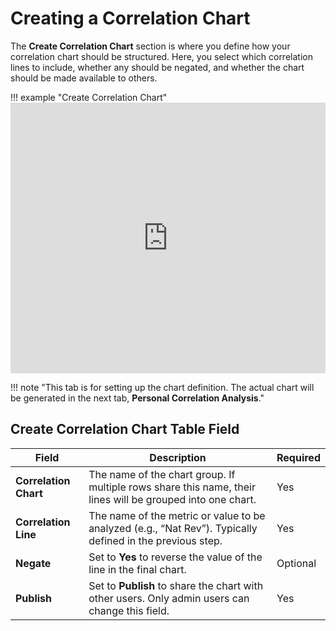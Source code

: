 # **Creating a Correlation Chart**

The **Create Correlation Chart** section is where you define how your correlation chart should be structured. Here, you select which correlation lines to include, whether any should be negated, and whether the chart should be made available to others.

!!! example "Create Correlation Chart"
    <iframe frameborder="0" style="width:100%;height:433px;" src="https://viewer.diagrams.net/?tags=%7B%7D&lightbox=1&highlight=0000ff&edit=_blank&layers=1&nav=1&title=Installation%20Guide%20%5BTrend%20and%20Correlation%20Analysis%5D.drawio&page-id=5IgSalR-YkyuvVR1E4pi&transparent=1&dark=auto#Uhttps%3A%2F%2Fdrive.google.com%2Fuc%3Fid%3D1XAwCpOvDfJzAxYjEh6uuRbVFYETJhFhV%26export%3Ddownload" allowtransparency="true"></iframe>

!!! note "This tab is for setting up the chart definition. The actual chart will be generated in the next tab, **Personal Correlation Analysis**."

## **Create Correlation Chart Table Field**

 | Field               | Description                                                                                                 | Required |
|--------------------|-------------------------------------------------------------------------------------------------------------|----------|
| **Correlation Chart** | The name of the chart group. If multiple rows share this name, their lines will be grouped into one chart. | Yes      |
| **Correlation Line**  | The name of the metric or value to be analyzed (e.g., “Nat Rev”). Typically defined in the previous step. | Yes      |
| **Negate**            | Set to **Yes** to reverse the value of the line in the final chart.                                        | Optional |
| **Publish**           | Set to **Publish** to share the chart with other users. Only admin users can change this field.            | Yes      |
